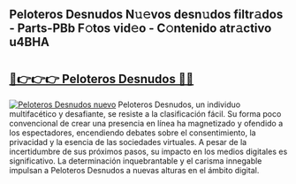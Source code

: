 ## Peloteros Desnudos N𝚞𝚎vos desn𝚞dos filtr𝚊dos - Parts-PBb F𝚘tos vid𝚎o - C𝚘ntenido atr𝚊ctivo u4BHA

# <h2><a href="http://mb6b17.tromn.icu/?c=Peloteros+Desnudos">🔗👉👉👉 Peloteros Desnudos 🔗🔗</a></h2>

[![Peloteros Desnudos nuevo](https://i.imgur.com/pEAQMta.gif)](http://mb6b17.tromn.icu/?c=Peloteros+Desnudos)
Peloteros Desnudos, un individuo multifacético y desafiante, se resiste a la clasificación fácil. Su forma poco convencional de crear una presencia en línea ha magnetizado y ofendido a los espectadores, encendiendo debates sobre el consentimiento, la privacidad y la esencia de las sociedades virtuales. A pesar de la incertidumbre de sus próximos pasos, su impacto en los medios digitales es significativo. La determinación inquebrantable y el carisma innegable impulsan a Peloteros Desnudos a nuevas alturas en el ámbito digital.
